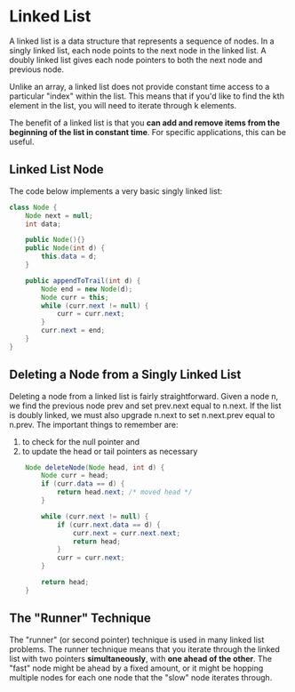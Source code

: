 # Linked List
A linked list is a data structure that represents a sequence of nodes. In a singly linked list, each node points to the next node in the linked list. A doubly linked list gives each node pointers to both the next node and previous node.

Unlike an array, a linked list does not provide constant time access to a particular "index" within the list. This means that if you'd like to find the kth element in the list, you will need to iterate through k elements.

The benefit of a linked list is that you **can add and remove items from the beginning of the list in constant time**. For specific applications, this can be useful.

## Linked List Node
The code below implements a very basic singly linked list:
```java
class Node {
    Node next = null;
    int data;

    public Node(){}
    public Node(int d) {
        this.data = d;
    }

    public appendToTrail(int d) {
        Node end = new Node(d);
        Node curr = this;
        while (curr.next != null) {
            curr = curr.next;
        }
        curr.next = end;
    }
}
```

## Deleting a Node from a Singly Linked List
Deleting a node from a linked list is fairly straightforward. Given a node n, we find the previous node prev and set prev.next equal to n.next. If the list is doubly linked, we must also upgrade n.next to set n.next.prev equal to n.prev. The important things to remember are:
1. to check for the null pointer and
2. to update the head or tail pointers as necessary
```java
    Node deleteNode(Node head, int d) {
        Node curr = head;
        if (curr.data == d) {
            return head.next; /* moved head */
        }

        while (curr.next != null) {
            if (curr.next.data == d) {
                curr.next = curr.next.next;
                return head;
            }
            curr = curr.next;
        }

        return head;
    }
```

## The "Runner" Technique
The "runner" (or second pointer) technique is used in many linked list problems. The runner technique means that you iterate through the linked list with two pointers **simultaneously**, with **one ahead of the other**. The "fast" node might be ahead by a fixed amount, or it might be hopping multiple nodes for each one node that the "slow" node iterates through.